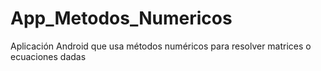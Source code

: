 # App_Metodos_Numericos
Aplicación Android que usa métodos numéricos para resolver matrices o ecuaciones dadas
